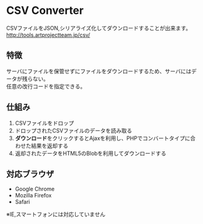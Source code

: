 # CSV Converter

CSVファイルをJSON,シリアライズ化してダウンロードすることが出来ます。<br>
http://tools.artprojectteam.jp/csv/

## 特徴

サーバにファイルを保管せずにファイルをダウンロードするため、サーバにはデータが残らない。<br>
任意の改行コードを指定できる。

## 仕組み

1. CSVファイルをドロップ
1. ドロップされたCSVファイルのデータを読み取る
1. **ダウンロード**をクリックするとAjaxを利用し、PHPでコンバートタイプに合わせた結果を返却する
1. 返却されたデータをHTML5のBlobを利用してダウンロードする




## 対応ブラウザ

- Google Chrome
- Mozilla Firefox
- Safari

※IE,スマートフォンには対応していません

